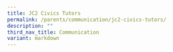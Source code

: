 ```yaml
---
title: JC2 Civics Tutors
permalink: /parents/communication/jc2-civics-tutors/
description: ""
third_nav_title: Communication
variant: markdown
---
```

